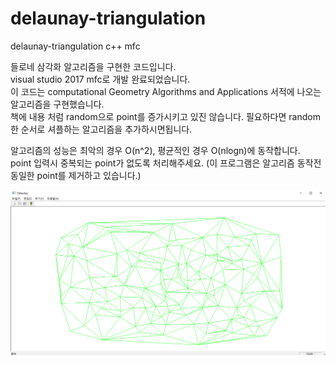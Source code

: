 # delaunay-triangulation
delaunay-triangulation c++ mfc
  
들로네 삼각화 알고리즘을 구현한 코드입니다.  
visual studio 2017 mfc로 개발 완료되었습니다.  
이 코드는 computational Geometry Algorithms and Applications 서적에 나오는 알고리즘을 구현했습니다.  
책에 내용 처럼 random으로 point를 증가시키고 있진 않습니다. 필요하다면 random한 순서로 셔플하는 알고리즘을 추가하시면됩니다.  

알고리즘의 성능은 최악의 경우 O(n^2), 평균적인 경우 O(nlogn)에 동작합니다.  
point 입력시 중복되는 point가 없도록 처리해주세요. (이 프로그램은 알고리즘 동작전 동일한 point를 제거하고 있습니다.)


![delaunay](https://github.com/rlatkddn212/delaunay-triangulation/blob/master/Delaunay.png)

